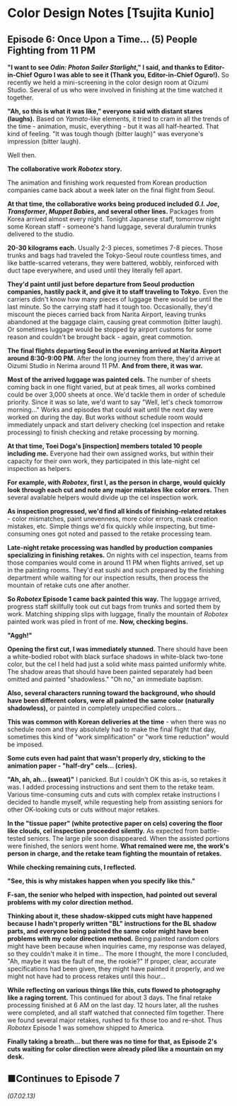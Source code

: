 # **Color Design Notes [Tsujita Kunio]**

## **Episode 6: Once Upon a Time... (5) People Fighting from 11 PM**

**"I want to see *Odin: Photon Sailer Starlight*," I said, and thanks to Editor-in-Chief Oguro I was able to see it (Thank you, Editor-in-Chief Oguro!).** So recently we held a mini-screening in the color design room at Oizumi Studio. Several of us who were involved in finishing at the time watched it together.

**"Ah, so this is what it was like," everyone said with distant stares (laughs).** Based on *Yamato*-like elements, it tried to cram in all the trends of the time - animation, music, everything - but it was all half-hearted. That kind of feeling. "It was tough though (bitter laugh)" was everyone's impression (bitter laugh).

Well then.

**The collaborative work *Robotex* story.**

The animation and finishing work requested from Korean production companies came back about a week later on the final flight from Seoul.

**At that time, the collaborative works being produced included *G.I. Joe*, *Transformer*, *Muppet Babies*, and several other lines.** Packages from Korea arrived almost every night. Tonight Japanese staff, tomorrow night some Korean staff - someone's hand luggage, several duralumin trunks delivered to the studio.

**20-30 kilograms each.** Usually 2-3 pieces, sometimes 7-8 pieces. Those trunks and bags had traveled the Tokyo-Seoul route countless times, and like battle-scarred veterans, they were battered, wobbly, reinforced with duct tape everywhere, and used until they literally fell apart.

**They'd paint until just before departure from Seoul production companies, hastily pack it, and give it to staff traveling to Tokyo.** Even the carriers didn't know how many pieces of luggage there would be until the last minute. So the carrying staff had it tough too. Occasionally, they'd miscount the pieces carried back from Narita Airport, leaving trunks abandoned at the baggage claim, causing great commotion (bitter laugh). Or sometimes luggage would be stopped by airport customs for some reason and couldn't be brought back - again, great commotion.

**The final flights departing Seoul in the evening arrived at Narita Airport around 8:30-9:00 PM.** After the long journey from there, they'd arrive at Oizumi Studio in Nerima around 11 PM. **And from there, it was war.**

**Most of the arrived luggage was painted cels.** The number of sheets coming back in one flight varied, but at peak times, all works combined could be over 3,000 sheets at once. We'd tackle them in order of schedule priority. Since it was so late, we'd want to say "Well, let's check tomorrow morning..." Works and episodes that could wait until the next day were worked on during the day. But works without schedule room would immediately unpack and start delivery checking (cel inspection and retake processing) to finish checking and retake processing by morning.

**At that time, Toei Doga's [inspection] members totaled 10 people including me.** Everyone had their own assigned works, but within their capacity for their own work, they participated in this late-night cel inspection as helpers.

**For example, with *Robotex*, first I, as the person in charge, would quickly look through each cut and note any major mistakes like color errors.** Then several available helpers would divide up the cel inspection work.

**As inspection progressed, we'd find all kinds of finishing-related retakes** - color mismatches, paint unevenness, more color errors, mask creation mistakes, etc. Simple things we'd fix quickly while inspecting, but time-consuming ones got noted and passed to the retake processing team.

**Late-night retake processing was handled by production companies specializing in finishing retakes.** On nights with cel inspection, teams from those companies would come in around 11 PM when flights arrived, set up in the painting rooms. They'd eat sushi and such prepared by the finishing department while waiting for our inspection results, then process the mountain of retake cuts one after another.

**So *Robotex* Episode 1 came back painted this way.** The luggage arrived, progress staff skillfully took out cut bags from trunks and sorted them by work. Matching shipping slips with luggage, finally the mountain of *Robotex* painted work was piled in front of me. **Now, checking begins.**

**"Aggh!"**

**Opening the first cut, I was immediately stunned.** There should have been a white-bodied robot with black surface shadows in white-black two-tone color, but the cel I held had just a solid white mass painted uniformly white. The shadow areas that should have been painted separately had been omitted and painted "shadowless." "Oh no," an immediate baptism.

**Also, several characters running toward the background, who should have been different colors, were all painted the same color (naturally shadowless),** or painted in completely unspecified colors...

**This was common with Korean deliveries at the time** - when there was no schedule room and they absolutely had to make the final flight that day, sometimes this kind of "work simplification" or "work time reduction" would be imposed.

**Some cuts even had paint that wasn't properly dry, sticking to the animation paper - "half-dry" cels... (cries).**

**"Ah, ah, ah... (sweat)"** I panicked. But I couldn't OK this as-is, so retakes it was. I added processing instructions and sent them to the retake team. Various time-consuming cuts and cuts with complex retake instructions I decided to handle myself, while requesting help from assisting seniors for other OK-looking cuts or cuts without major retakes.

**In the "tissue paper" (white protective paper on cels) covering the floor like clouds, cel inspection proceeded silently.** As expected from battle-tested seniors. The large pile soon disappeared. When the assisted portions were finished, the seniors went home. **What remained were me, the work's person in charge, and the retake team fighting the mountain of retakes.**

**While checking remaining cuts, I reflected.**

**"See, this is why mistakes happen when you specify like this."**

**F-san, the senior who helped with inspection, had pointed out several problems with my color direction method.**

**Thinking about it, these shadow-skipped cuts might have happened because I hadn't properly written "BL" instructions for the BL shadow parts, and everyone being painted the same color might have been problems with my color direction method.** Being painted random colors might have been because when inquiries came, my response was delayed, so they couldn't make it in time... The more I thought, the more I concluded, "Ah, maybe it was the fault of me, the rookie?" If proper, clear, accurate specifications had been given, they might have painted it properly, and we might not have had to process retakes until this hour...

**While reflecting on various things like this, cuts flowed to photography like a raging torrent.** This continued for about 3 days. The final retake processing finished at 6 AM on the last day. 12 hours later, all the rushes were completed, and all staff watched that connected film together. There we found several major retakes, rushed to fix those too and re-shot. Thus *Robotex* Episode 1 was somehow shipped to America.

**Finally taking a breath... but there was no time for that, as Episode 2's cuts waiting for color direction were already piled like a mountain on my desk.**

## **■Continues to Episode 7**

*(07.02.13)*